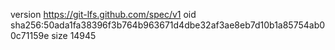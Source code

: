 version https://git-lfs.github.com/spec/v1
oid sha256:50ada1fa38396f3b764b963671d4dbe32af3ae8eb7d10b1a85754ab00c71159e
size 14945
